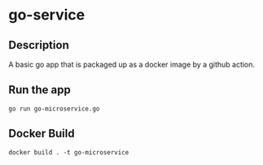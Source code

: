 # go-service

## Description

A basic go app that is packaged up as a docker image by a github action.

## Run the app

```
go run go-microservice.go
```

## Docker Build

```
docker build . -t go-microservice
```